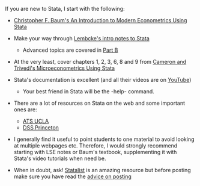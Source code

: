 If you are new to Stata, I start with the following:

* [Christopher F. Baum's An Introduction to Modern Econometrics Using Stata](https://www.stata.com/bookstore/modern-econometrics-stata/)

* Make your way through [Lembcke's intro notes to Stata](
http://personal.lse.ac.uk/lembcke/ecStata/2010/MResStataNotesOct2010PartA.pdf)

  - Advanced topics are covered in [Part B](http://personal.lse.ac.uk/lembcke/ecStata/2009/MResStataNotesFeb2009PartB.pdf)

* At the very least, cover chapters 1, 2, 3, 6, 8 and 9 from [Cameron and Trivedi's Microeconometrics Using Stata](https://www.stata.com/bookstore/microeconometrics-stata/)

* Stata's documentation is excellent (and all their videos are on [YouTube](http://www.stata.com/links/video-tutorials/)) 

  - Your best friend in Stata will be the -help- command.

* There are a lot of resources on Stata on the web and some important ones are:
  - [ATS UCLA](www.ats.ucla.edu/stat/stata/)
  - [DSS Princeton](http://dss.princeton.edu/training/)

* I generally find it useful to point students to one material to avoid looking at multiple webpages etc. Therefore, I would strongly recommend starting with LSE notes or Baum's textbook, supplementing it with Stata's video tutorials when need be.

* When in doubt, ask! [Statalist](https://www.statalist.org) is an amazing resource but before posting make sure you have read the [advice on posting](https://www.statalist.org/forums/help)
